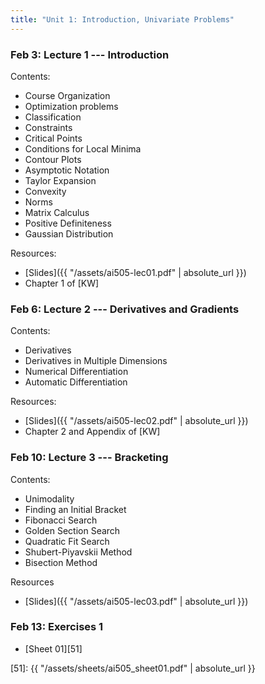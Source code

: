 ```yaml
---
title: "Unit 1: Introduction, Univariate Problems"
---
```


### Feb 3: Lecture 1 --- Introduction 

Contents: 

- Course Organization
- Optimization problems
- Classification
- Constraints
- Critical Points
- Conditions for Local Minima
- Contour Plots
- Asymptotic Notation
- Taylor Expansion
- Convexity
- Norms
- Matrix Calculus
- Positive Definiteness
- Gaussian Distribution

Resources:

- [Slides]({{ "/assets/ai505-lec01.pdf" | absolute_url }})
- Chapter 1 of [KW]

### Feb 6: Lecture 2 --- Derivatives and Gradients

Contents:

- Derivatives
- Derivatives in Multiple Dimensions
- Numerical Differentiation
- Automatic Differentiation

Resources:

- [Slides]({{ "/assets/ai505-lec02.pdf" | absolute_url }})
- Chapter 2 and Appendix of [KW]


### Feb 10: Lecture 3 --- Bracketing

Contents: 

- Unimodality
- Finding an Initial Bracket
- Fibonacci Search
- Golden Section Search
- Quadratic Fit Search
- Shubert-Piyavskii Method
- Bisection Method

Resources

- [Slides]({{ "/assets/ai505-lec03.pdf" | absolute_url }})


### Feb 13: Exercises 1
<!-- **Exercises**{: .label .label-purple }  -->

- [Sheet 01][51]


[51]: {{ "/assets/sheets/ai505_sheet01.pdf" | absolute_url }}
